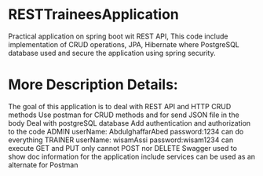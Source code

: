 # RESTTraineesApplication
Practical application on spring boot wit REST API, This code include implementation of CRUD operations, JPA,
Hibernate where PostgreSQL database used and secure the application using spring security.

# More Description Details:
The goal of this application is to deal with REST API and HTTP CRUD methods
Use postman for CRUD methods and for send JSON file in the body
Deal with postgreSQL database
Add authentication and authorization to the code
ADMIN userName: AbdulghaffarAbed password:1234 can do everything
TRAINER userName: wisamAssi password:wisam1234 can execute GET and PUT only cannot POST nor DELETE
Swagger used to show doc information for the application include services can be used as an alternate for Postman
